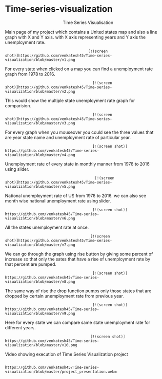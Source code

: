 # Time-series-visualization

                                                 Time Series Visualisation

Main page of my project which contains a  United states map and also a line graph with X and Y axis. with X axis representing years and Y axis the unemployment rate.

                                                 
                                          [!(screen shot)]https://github.com/venkatesh45/Time-series-visualization/blob/master/v1.png
                 
For every state when clicked on a map you can find a unemployment rate graph from 1978 to 2016.
      
                                            [!(screen shot)]https://github.com/venkatesh45/Time-series-visualization/blob/master/v2.png
This would show the multiple state unemployment rate graph for comparision.
                                            
                                            [!(screen shot)]https://github.com/venkatesh45/Time-series-visualization/blob/master/v3.png
                                                
For every graph when you mouseover you could see the three values that are year state name and unemployment rate of particular year.
                                            
                                            [!(screen shot)] https://github.com/venkatesh45/Time-series-visualization/blob/master/v4.png
Unemployment rate of every state in monthly manner from 1978 to 2016 using slider.
              
                                             [!(screen shot)]https://github.com/venkatesh45/Time-series-visualization/blob/master/v5.png
National unemployment rate of US from 1978 to 2016. we can also see month wise national unemployment rate using slider. 
                    
                                            [!(screen shot)] https://github.com/venkatesh45/Time-series-visualization/blob/master/v6.png
     
All the states unemployment rate at once. 
                                           
                                           [!(screen shot)]https://github.com/venkatesh45/Time-series-visualization/blob/master/v7.png
We can go through the graph using rise button by giving some percent of increase so that only the sates that have a rise of unemployment rate by that percent are pumped.
                                        
                                            [!(screen shot)] https://github.com/venkatesh45/Time-series-visualization/blob/master/v8.png
    
The same way of rise the drop function pumps only those states that are dropped by certain unemployment rate from previous year.
                
                                            [!(screen shot)] https://github.com/venkatesh45/Time-series-visualization/blob/master/v9.png
                                                 
 Here for every state we can compare same state unemployment rate for different years.
                                         
                                           [!(screen shot)] https://github.com/venkatesh45/Time-series-visualization/blob/master/v10.png
                                                 
                                                 
 Video showing execution of Time Series Visualization project
                                          
                                          https://github.com/venkatesh45/Time-series-visualization/blob/master/project_presentation.webm
                                                 
                                                
